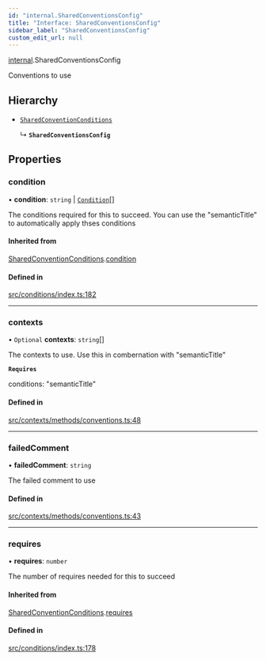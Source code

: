 ```yaml
---
id: "internal.SharedConventionsConfig"
title: "Interface: SharedConventionsConfig"
sidebar_label: "SharedConventionsConfig"
custom_edit_url: null
---
```


[internal](../modules/internal.md).SharedConventionsConfig

Conventions to use

## Hierarchy

- [`SharedConventionConditions`](SharedConventionConditions.md)

  ↳ **`SharedConventionsConfig`**

## Properties

### condition

• **condition**: `string` \| [`Condition`](../#condition)[]

The conditions required for this to succeed. You can use the "semanticTitle" to automatically apply thses conditions

#### Inherited from

[SharedConventionConditions](SharedConventionConditions.md).[condition](SharedConventionConditions.md#condition)

#### Defined in

[src/conditions/index.ts:182](https://github.com/Resnovas/smartcloud/blob/b9e22a9/src/conditions/index.ts#L182)

___

### contexts

• `Optional` **contexts**: `string`[]

The contexts to use. Use this in combernation with "semanticTitle"

**`Requires`**

conditions: "semanticTitle"

#### Defined in

[src/contexts/methods/conventions.ts:48](https://github.com/Resnovas/smartcloud/blob/b9e22a9/src/contexts/methods/conventions.ts#L48)

___

### failedComment

• **failedComment**: `string`

The failed comment to use

#### Defined in

[src/contexts/methods/conventions.ts:43](https://github.com/Resnovas/smartcloud/blob/b9e22a9/src/contexts/methods/conventions.ts#L43)

___

### requires

• **requires**: `number`

The number of requires needed for this to succeed

#### Inherited from

[SharedConventionConditions](SharedConventionConditions.md).[requires](SharedConventionConditions.md#requires)

#### Defined in

[src/conditions/index.ts:178](https://github.com/Resnovas/smartcloud/blob/b9e22a9/src/conditions/index.ts#L178)
